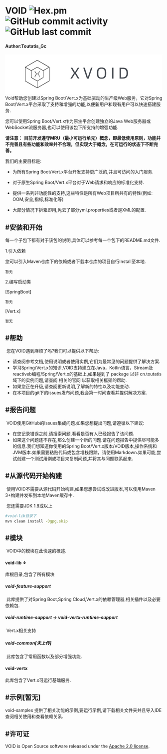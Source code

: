 # VOID  ![Hex.pm](https://img.shields.io/hexpm/l/blue?style=flat-square) ![GitHub commit activity](https://img.shields.io/github/commit-activity/w/ToutatisGc/VOID?style=flat-square) ![GitHub last commit](https://img.shields.io/github/last-commit/ToutatisGc/VOID?style=flat-square)

#### Author:Toutatis_Gc

![banner](./document/banner.jpg)Void帮助您创建以Spring Boot/Vert.x为基础驱动的生产级Web服务，它对Spring Boot/Vert.x平台采取了支持和增强的功能,以便新用户和现有用户可以快速搭建服务.



您可以使用Spring Boot/Vert.x作为原生平台创建独立的Java Web服务器或WebSocket流服务器,也可以使用该包下所支持的增强功能.

**请注意：**
    **目前开发遵守MRU（最小可运行单元）概念，即最低使用原则，功能并不完善且有些功能和效率并不合理，但实现大于概念，在可运行的状态下不断完善。**



我们的主要目标是:

- 为所有Spring Boot/Vert.x平台开发支持更广泛的,并且可访问的入门服务.

- 对于原生Spring Boot/Vert.x平台对于Web请求和响应的标准化支持.

- 提供一系列非功能性的支持,这些特性是所有Web项目所共有的特性(例如: OOM,安全,指标,标准化等)

- 大部分情况下拆箱即用,免去了部分yml,properties或者是XML的配置.

  

## #安装和开始

​		每一个子包下都有对于该包的说明,具体可以参考每一个包下的README.md文件.



1.引入依赖

您可以引入Maven仓库下的依赖或者下载本仓库的项目自行Install至本地.

```
暂无
```



2.编写启动类

[SpringBoot]

```
暂无
```

[Vert.x]

```
暂无
```



## #帮助

​		您在VOID遇到麻烦了吗?我们可以提供以下帮助:

- 请查阅参考文档,使用说明或者使用实例,它们为最常见的问题提供了解决方案.
- 学习Spring/Vert.x的知识,VOID支持建立在Java，Kotlin语言，Stream及reactiveb编程/Spring/Vert.x的基础上,如果碰到了 package 以非 cn.toutatis 域下的实例问题,请查阅 相关的官网 以获取相关框架的帮助.
- 如果您正在升级,请查阅更新说明,了解新的特性以及功能变动.
- 在本项目的git下的issues发布问题,我会第一时间查看并提供解决方案.



## #报告问题

​		VOID使用GitHub的Issues集成问题.如果您想提出问题,请遵循以下建议:

- 在您记录错误之前,请搜索问题,看看是否有人已经报告了该问题.
- 如果这个问题还不存在,那么创建一个新的问题.请在问题报告中提供尽可能多的信息.我们想知道你使用的Spring Boot/Vert.x版本/VOID版本,操作系统和JVM版本.如果需要粘贴代码或包含堆栈跟踪，请使用Markdown.如果可能,尝试创建一个测试用例或项目来复制问题,并将其与问题联系起来.



## #从源代码开始构建

​		使用VOID不需要从源代码开始构建,如果您想尝试或改进版本,可以使用Maven 3+构建并发布到本地Maven缓存中.

​		您还需要JDK 1.8或以上

```bash
#void-lib目录下
mvn clean install -Dgpg.skip
```



## #模块

​		VOID中的模块在此快速的概述.

#### void-lib ↓ 

库根目录,包含了所有模块

##### 	void-feature-support

​	此库提供了对Spring Boot,Spring Cloud,Vert.x的依赖管理器,相关插件以及必要依赖包.

##### 	void-runtime-support → void-vertx-runtime-support

​	Vert.x相关支持

##### 	void-common[未上传]

​	此库包含了常用函数以及部分增强功能.



#### void-vertx

此库包含了Vert.x可运行基础服务.



## #示例[暂无]

void-samples 提供了相关功能的示例,要运行示例,请下载相关文件夹并且导入IDE 查阅相关使用和查看依赖关系.



## #许可证

VOID is Open Source software released under the [Apache 2.0 license](https://www.apache.org/licenses/LICENSE-2.0.html).
